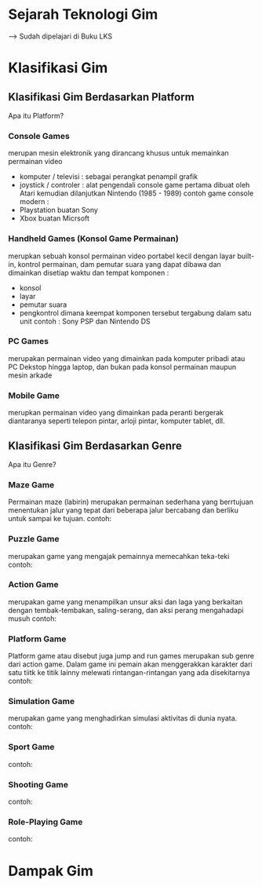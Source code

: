# Sejarah Teknologi Gim
--> Sudah dipelajari di Buku LKS


# Klasifikasi Gim
## Klasifikasi Gim Berdasarkan Platform
Apa itu Platform?
### Console Games
merupan mesin elektronik yang dirancang khusus untuk memainkan permainan video 
- komputer / televisi : sebagai perangkat penampil grafik 
- joystick / controler : alat pengendali 
console game pertama dibuat oleh Atari kemudian dilanjutkan Nintendo (1985 - 1989)
contoh game console modern :
- Playstation buatan Sony
- Xbox buatan Micrsoft

### Handheld Games (Konsol Game Permainan)
merupkan sebuah konsol permainan video portabel kecil dengan layar built-in, kontrol permainan, dam pemutar suara yang dapat dibawa dan dimainkan disetiap waktu dan tempat
komponen :
- konsol
- layar
- pemutar suara
- pengkontrol
dimana keempat komponen tersebut tergabung dalam satu unit
contoh : Sony PSP dan Nintendo DS

### PC Games
merupakan permainan video yang dimainkan pada komputer pribadi atau PC Dekstop hingga laptop, dan bukan pada konsol permainan maupun mesin arkade 

### Mobile Game 
merupkan permainan video yang dimainkan pada peranti bergerak diantaranya seperti telepon pintar, arloji pintar, komputer tablet, dll.

## Klasifikasi Gim Berdasarkan Genre
Apa itu Genre?
### Maze Game
Permainan maze (labirin) merupakan permainan sederhana yang berrtujuan menentukan jalur yang tepat dari beberapa jalur bercabang dan berliku untuk sampai ke tujuan.
contoh: 
### Puzzle Game
merupakan game yang mengajak pemainnya memecahkan teka-teki
contoh:
### Action Game
merupakan game yang menampilkan unsur aksi dan laga yang berkaitan dengan tembak-tembakan, saling-serang, dan aksi perang mengahadapi musuh
contoh:
### Platform Game
Platform game atau disebut juga jump and run games merupakan sub genre dari action game. Dalam game ini pemain akan menggerakkan karakter dari satu tiitk ke titik lainny melewati rintangan-rintangan yang ada disekitarnya 
contoh:
### Simulation Game
merupakan game yang menghadirkan simulasi aktivitas di dunia nyata. 
contoh: 
### Sport Game
contoh:
### Shooting Game
contoh:
### Role-Playing Game
contoh:


# Dampak Gim
